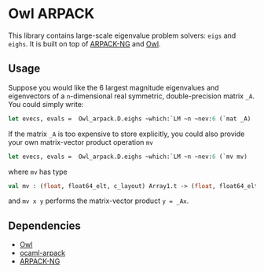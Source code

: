 # Owl ARPACK

This library contains large-scale eigenvalue problem solvers: `eigs` and `eighs`. 
It is built on top of [ARPACK-NG](https://github.com/opencollab/arpack-ng) and [Owl](https://github.com/owlbarn/owl).

## Usage
Suppose you would like the 6 largest magnitude eigenvalues and eigenvectors of a `n`-dimensional real symmetric, double-precision matrix `_A`. You could simply write:

```ocaml
let evecs, evals =  Owl_arpack.D.eighs ~which:`LM ~n ~nev:6 (`mat _A)
```
If the matrix `_A` is too expensive to store explicitly, you could also provide your own matrix-vector product operation `mv`
```ocaml
let evecs, evals =  Owl_arpack.D.eighs ~which:`LM ~n ~nev:6 (`mv mv)
```
where `mv` has type
```ocaml
val mv : (float, float64_elt, c_layout) Array1.t -> (float, float64_elt, c_layout) Array1.t
```
and `mv x y` performs the matrix-vector product `y = _Ax`.


## Dependencies

- [Owl](https://github.com/owlbarn/owl)
- [ocaml-arpack](https://github.com/tachukao/ocaml-arpack)
- [ARPACK-NG](https://github.com/opencollab/arpack-ng)